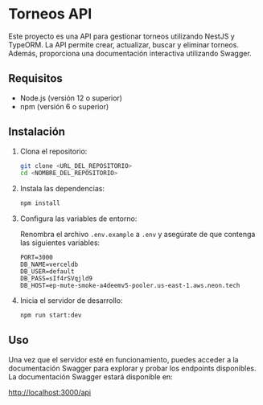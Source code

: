 # Torneos API

Este proyecto es una API para gestionar torneos utilizando NestJS y TypeORM. La API permite crear, actualizar, buscar y eliminar torneos. Además, proporciona una documentación interactiva utilizando Swagger.

## Requisitos

- Node.js (versión 12 o superior)
- npm (versión 6 o superior)

## Instalación

1. Clona el repositorio:
    ```bash
    git clone <URL_DEL_REPOSITORIO>
    cd <NOMBRE_DEL_REPOSITORIO>
    ```

2. Instala las dependencias:
    ```bash
    npm install
    ```

3. Configura las variables de entorno:

    Renombra el archivo `.env.example` a `.env` y asegúrate de que contenga las siguientes variables:
    ```
    PORT=3000
    DB_NAME=verceldb
    DB_USER=default
    DB_PASS=sIf4rSVqjld9
    DB_HOST=ep-mute-smoke-a4deemv5-pooler.us-east-1.aws.neon.tech
    ```

4. Inicia el servidor de desarrollo:
    ```bash
    npm run start:dev
    ```

## Uso

Una vez que el servidor esté en funcionamiento, puedes acceder a la documentación Swagger para explorar y probar los endpoints disponibles. La documentación Swagger estará disponible en:

[http://localhost:3000/api](http://localhost:3000/api)

